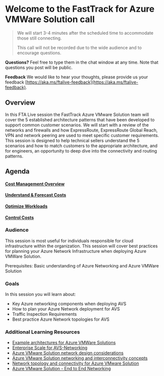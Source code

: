 # Welcome to the FastTrack for Azure VMWare Solution call
> We will start 3-4 minutes after the scheduled time to accommodate those still connecting.
> 
> This call will not be recorded due to the wide audience and to encourage questions.

**Questions?** Feel free to type them in the chat window at any time. Note that questions you post will be public. 

**Feedback** We would like to hear your thoughts, please provide us your feedback [https://aka.ms/ftalive-feedback](https://aka.ms/ftalive-feedback).

## Overview

In this FTA Live session the FastTrack Azure VMware Solution team will cover the 5 established architecture patterns that have been developed to support common customer scenarios. We will start with a review of the networks and firewalls and how ExpressRoute, ExpressRoute Global Reach, VPN and network peering are used to meet specific customer requirements. This session is designed to help technical sellers understand the 5 scenarios and how to match customers to the appropriate architecture, and for engineers, an opportunity to deep dive into the connectivity and routing patterns.

## Agenda

#### [Cost Management Overview](overview.md)

#### [Understand & Forecast Costs](understand-forecast.md)

#### [Optimize Workloads](optimize.md)

#### [Control Costs](control.md)

### Audience

This session is most useful for individuals responsible for cloud infrastructure within the organization. This session will cover best practices for planning your Azure Network Infrastructure when deploying Azure VMWare Solution. 

Prerequisites: Basic understanding of Azure Networking and Azure VMWare Solution

### Goals

In this session you will learn about:

- Key Azure networking components when deploying AVS
- How to plan your Azure Network deployment for AVS
- Traffic Inspection Requirements
- Best practice Azure Network topologies for AVS

### Additional Learning Resources

* [Example architectures for Azure VMWare Solutions](https://learn.microsoft.com/en-us/azure/cloud-adoption-framework/scenarios/azure-vmware/example-architectures)
* [Enterprise Scale for AVS-Networking](https://github.com/Azure/Enterprise-Scale-for-AVS/tree/main/BrownField/Networking)
* [Azure VMware Solution network design considerations](https://learn.microsoft.com/en-us/azure/azure-vmware/concepts-network-design-considerations)
* [Azure VMware Solution networking and interconnectivity concepts](https://learn.microsoft.com/en-us/azure/azure-vmware/concepts-networking) 
* [Network topology and connectivity for Azure VMware Solution](https://learn.microsoft.com/en-us/azure/cloud-adoption-framework/scenarios/azure-vmware/eslz-network-topology-connectivity) 
* [Azure VMware Solution - End to End Networking](https://www.youtube.com/watch?v=6_LYsYicacs) 


